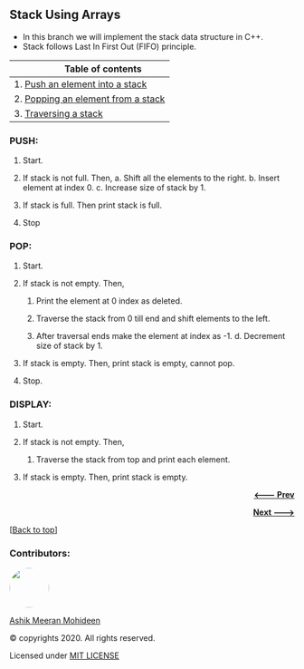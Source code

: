 ## Stack Using Arrays

- In this branch we will implement the stack data structure in C++.
- Stack follows Last In First Out (FIFO) principle.

| &emsp;&emsp;&emsp;Table of contents |
| --- |
| 1. [Push an element into a stack](#push) |
| 2. [Popping an element from a stack](#pop) |
| 3. [Traversing a stack](#display) |


### PUSH:
1. Start.

1. If stack is not full. Then,
a.	Shift all the elements to the right.
b.	Insert element at index 0.
c.	Increase size of stack by 1.
1. If stack is full. Then print stack is full.
1. Stop

### POP:
1. Start.

1. If stack is not empty. Then,
    1.	Print the element at 0 index as deleted.

    1.	Traverse the stack from 0 till end and shift elements to the left.
    1.	After traversal ends make the element at index as -1.
d.	Decrement size of stack by 1.
1. If stack is empty. Then, print stack is empty, cannot pop.
1. Stop.

### DISPLAY:
1. Start.

1. If stack is not empty. Then,
    1.	Traverse the stack from top and print each element.
1. If stack is empty. Then, print stack is empty.

<p align="right">
  <a href="https://github.com/ASHIK11ab/Data-structures-algorithms-in-CPP/tree/singly-linked-list">
    <strong> <--- Prev </strong>
  </a>
</p>
<p align="right">
  <a href="https://github.com/ASHIK11ab/Data-structures-algorithms-in-CPP/tree/stack-using-pointers">
    <strong> Next ---> </strong>
  </a>
</p>

[[Back to top](#stack-using-arrays)]

### Contributors:
<a href="https://github.com/ASHIK11ab">
  <img style="border-radius: 50px" src="https://avatars2.githubusercontent.com/u/58099865?s=460&u=dc835e2281a9265edf2b48059f1c8151be89a1b1&v=4" width="70px" height = "70px"> 
</a> 

[Ashik Meeran Mohideen](https://github.com/ASHIK11ab)

&copy; copyrights 2020. All rights reserved.

Licensed under [MIT LICENSE](https://github.com/ASHIK11ab/Data-structures-algorithms-in-CPP/blob/main/LICENSE)